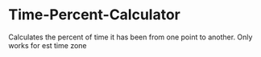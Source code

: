 # Time-Percent-Calculator
Calculates the percent of time it has been from one point to another.
Only works for est time zone
